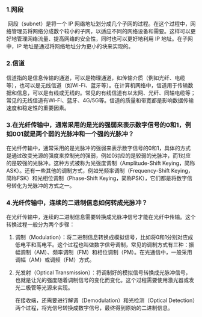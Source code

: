 ### 1.网段

​	网段（subnet）是将一个 IP 网络地址划分成几个子网的过程。在这个过程中，网络管理员将网络分成数个较小的子网，以适应不同的网络设备和需要。这样可以更好地管理网络流量、提高网络的安全性，同时也可以更好地利用 IP 地址。在子网中，IP 地址是通过将网络地址分为更小的块来实现的。

### 2.信道

​	信道指的是信息传输的通道，可以是物理通道，如传输介质（例如光纤、电缆等），也可以是无线信道（如Wi-Fi、蓝牙等）。在计算机网络中，信道用于传输数据和信息，可以是有线或无线的。常见的有线信道有以太网、光纤、同轴电缆等；常见的无线信道有Wi-Fi、蓝牙、4G/5G等。信道的质量和带宽都是影响数据传输速度和稳定性的重要因素。

### 3.在光纤传输中，通常采用的是光的强弱来表示数字信号的0和1，例如001就是两个弱的光脉冲和一个强的光脉冲？

​	在光纤传输中，通常采用的是光脉冲的强弱来表示数字信号的0和1，具体的方式是通过改变光源的强度来控制光的强弱，例如0对应的是较弱的光脉冲，而1对应的是较强的光脉冲。这种方式被称为光强度调制（Amplitude-Shift Keying，简称ASK）。还有一些其他的调制方式，例如光频率调制（Frequency-Shift Keying，简称FSK）和光相位调制（Phase-Shift Keying，简称PSK），它们都是将数字信号转化为光脉冲的方式之一。

### 4.光纤传输中，连续的二进制信息如何转成光脉冲？

​	在光纤传输中，连续的二进制信息需要转换成光脉冲信号才能在光纤中传输。这个转换过程一般分为两个步骤：

1. 调制（Modulation）：将二进制信息转换成模拟信号，比如将0和1分别对应成低电平和高电平。这个过程也叫做数字信号调制，常见的调制方式有三种：振幅调制（AM）、频率调制（FM）和相位调制（PM）。在光通信中，一般采用调幅（AM）或调频（FM）方式。

2. 光发射（Optical Transmission）：将调制好的模拟信号转换成光脉冲信号，也就是让光的强度随着调制信号的变化而变化。这个过程需要使用激光器或发光二极管等光源来实现。

   在接收端，还需要进行解调（Demodulation）和光检测（Optical Detection）两个过程，将光信号转换成数字信号，最终得到原始的二进制信息。